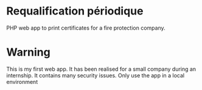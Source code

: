 Requalification périodique
==========================

PHP web app to print certificates for a fire protection company.

Warning
==========================
This is my first web app.
It has been realised for a small company during an internship.
It contains many security issues. Only use the app in a local environment
